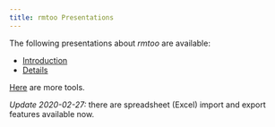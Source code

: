 ```yaml
---
title: rmtoo Presentations
---
```


The following presentations about *rmtoo* are available:

* [Introduction](../../../assets/presentations/rmtooIntroductionV7.pdf)
* [Details](../../../assets/presentations/rmtooDetailsV3.pdf)

[Here](http://www.jiludwig.com/Requirements_Management_Tools.html)
are more tools.

*Update 2020-02-27:* there are spreadsheet (Excel) import and export features
available now.
